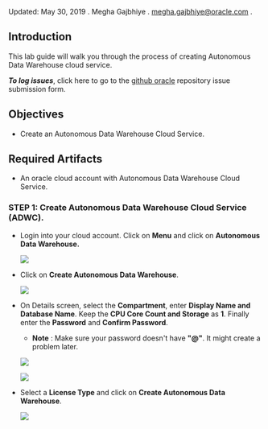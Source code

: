 Updated: May 30, 2019 . 
Megha Gajbhiye . 
megha.gajbhiye@oracle.com . 

## Introduction

This lab guide will walk you through the process of creating Autonomous Data Warehouse cloud service. 

**_To log issues_**, click here to go to the [github oracle](https://github.com/oracle/learning-library/issues/new) repository issue submission form.

## Objectives

- Create an Autonomous Data Warehouse Cloud Service.

## Required Artifacts

- An oracle cloud account with Autonomous Data Warehouse Cloud Service.

### **STEP 1**: Create Autonomous Data Warehouse Cloud Service (ADWC).

- Login into your cloud account. Click on **Menu** and click on **Autonomous Data Warehouse.**

    ![](images/SpringbootWebApp/compute8.png)

- Click on **Create Autonomous Data Warehouse**.

    ![](images/SpringbootWebApp/compute9.png)

- On Details screen, select the **Compartment**, enter **Display Name and Database Name**. Keep the **CPU Core Count and Storage** as **1**. Finally enter the **Password** and **Confirm Password**.

    - **Note** : Make sure your password doesn't have **"@"**. It might create a problem later.
    
    ![](images/SpringbootWebApp/compute10.png)
    
    ![](images/SpringbootWebApp/compute10-2.png)

- Select a **License Type** and click on **Create Autonomous Data Warehouse**.
    
    ![](images/SpringbootWebApp/compute11.png)
    

